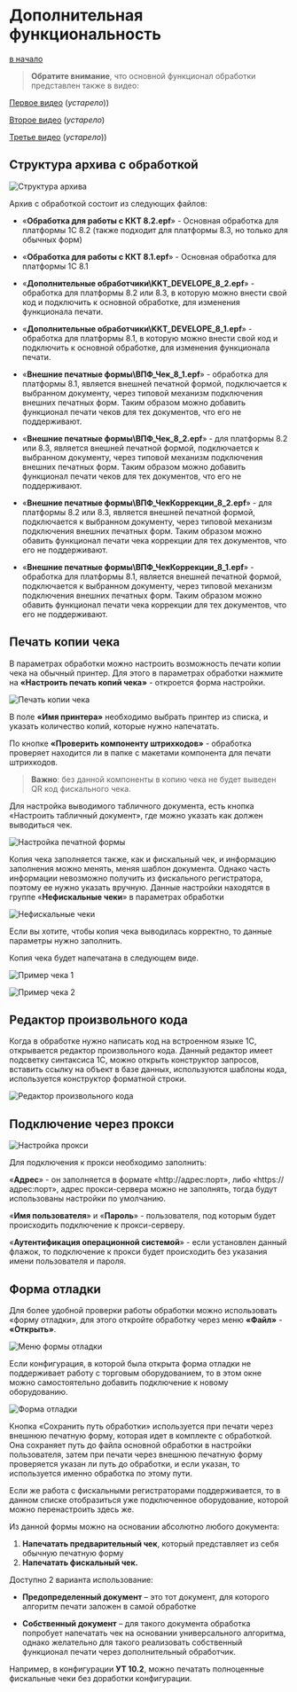 # Дополнительная функциональность #

[в начало](README.md#навигация)

>**Обратите внимание**, что основной функционал обработки представлен также в видео:

[Первое видео](https://www.youtube.com/watch?v=uVJSKu6wHXE) (_устарело_))

[Второе видео](https://www.youtube.com/watch?v=T3Qr9CJBb48) (_устарело_)

[Третье видео](https://www.youtube.com/watch?v=ZOXDoqp12sk) (_устарело_))

## Структура архива с обработкой ##

![Структура архива](media/e50c0907b64ff132867b70cf23b93fdc.png)

Архив с обработкой состоит из следующих файлов:

- «**Обработка для работы с ККТ 8.2.epf**» - Основная обработка для платформы 1С 8.2 (также подходит для платформы 8.3, но только для обычных форм)

- «**Обработка для работы с ККТ 8.1.epf**» - Основная обработка для платформы 1С 8.1

- «**Дополнительные обработчики\\KKT_DEVELOPE_8_2.epf**» - обработка для платформы 8.2 или 8.3, в которую можно внести свой код и подключить к основной обработке, для изменения функционала печати.

- «**Дополнительные обработчики\\KKT_DEVELOPE_8_1.epf**» - обработка для платформы 8.1, в которую можно внести свой код и подключить к основной обработке, для изменения функционала печати.

- «**Внешние печатные формы\\ВПФ_Чек_8_1.epf**» - обработка для платформы 8.1, является внешней печатной формой, подключается к выбранном документу, через типовой механизм подключения внешних печатных форм. Таким образом можно  добавить функционал печати чеков для тех документов, что его не поддерживают.

- «**Внешние печатные формы\\ВПФ_Чек_8_2.epf**» - для платформы 8.2 или 8.3, является внешней печатной формой, подключается к выбранном документу, через типовой механизм подключения внешних печатных форм. Таким образом можно добавить функционал печати чеков для тех документов, что его не поддерживают.

- «**Внешние печатные формы\\ВПФ_ЧекКоррекции_8_2.epf**» - для платформы 8.2 или 8.3, является внешней печатной формой, подключается к выбранном документу, через типовой механизм подключения внешних печатных форм. Таким образом можно обавить функционал печати чека коррекции для тех документов, что его не поддерживают.

- «**Внешние печатные формы\\ВПФ_ЧекКоррекции_8_1.epf**» - обработка для платформы 8.1, является внешней печатной формой, подключается к выбранном документу, через типовой механизм подключения внешних печатных форм. Таким образом можно обавить функционал печати чека коррекции для тех документов, что его не поддерживают.

## Печать копии чека ##

В параметрах обработки можно настроить возможность печати копии чека на обычный принтер. Для этого в параметрах обработки нажмите на **«Настроить печать копий чека»** - откроется форма настройки.

![Печать копии чека](media/85c0535ea9885a4f5c406ff54a59bf68.png)

В поле **«Имя принтера»** необходимо выбрать принтер из списка, и указать количество копий, которые нужно напечатать.

По кнопке **«Проверить компоненту штрихкодов»** - обработка проверяет находится ли в папке с макетами компонента для печати штрихкодов.
> **Важно**: без данной компоненты в копию чека не будет выведен QR код фискального чека.

Для настройка выводимого табличного документа, есть кнопка «Настроить табличный документ», где можно указать как должен выводиться чек.

![Настройка печатной формы](media/a5cf5ca2af0ba83a9200ce5f9df9a701.png)

Копия чека заполняется также, как и фискальный чек, и информацию заполнения можно менять, меняя шаблон документа. Однако часть информации невозможно получить из фискального регистратора, поэтому ее нужно указать вручную. Данные настройки находятся в группе «**Нефискальные чеки**» в параметрах обработки

![Нефискальные чеки](media/e9124ad482e65c03dd60974058f24c64.png)

Если вы хотите, чтобы копия чека выводилась корректно, то данные параметры нужно заполнить.

Копия чека будет напечатана в следующем виде.

![Пример чека 1](media/65d40f967a3c131d111c2bd28ed85b70.jpg)

![Пример чека 2](media/7f277e0724ce8de5c6b3763fe7788931.jpg)

## Редактор произвольного кода ##

Когда в обработке нужно написать код на встроенном языке 1С, открывается редактор произвольного кода. Данный редактор имеет подсветку синтаксиса 1С, можно открыть конструктор запросов, вставить ссылку на объект в базе данных, используются шаблоны кода, используется конструктор форматной строки.

![Редактор произвольного кода](media/5c4b20ad3069e1f0020b8591181922b7.jpg)

## Подключение через прокси ##

![Настройка прокси](media/6dc6c759d35c2fba305e80a530420ac5.png)

Для подключения к прокси необходимо заполнить:

«**Адрес**» - он заполняется в формате «http://адрес:порт», либо «https://адрес:порт», адрес прокси-сервера можно не заполнять, тогда будут использованы настройки по умолчанию.

«**Имя пользователя**» и «**Пароль**» - пользователя, под которым будет происходить подключение к прокси-серверу.

«**Аутентификация операционной системой**» - если установлен данный флажок, то подключение к прокси будет происходить без указания имени пользователя и пароля.

## Форма отладки ##

Для более удобной проверки работы обработки можно использовать «форму отладки», для этого откройте обработку через меню **«Файл»** - **«Открыть»**.

![Меню формы отладки](media/3c1b15272f1a73f0e2a998a1f5128c26.png)

Если конфигурация, в которой была открыта форма отладки не поддерживает работу с торговым оборудованием, то в этом окне можно самостоятельно добавить подключение к новому оборудованию.

![Форма отладки](media/6282ed2ce6a09e2943592547d2006975.png)

Кнопка «Сохранить путь обработки» используется при печати через внешнюю печатную форму, которая идет в комплекте с обработкой. Она сохраняет путь до файла основной обработки в настройки пользователя, затем при печати через внешнюю
печатную форму проверяется указан ли путь до обработки, и если указан, то используется именно обработка по этому пути.

Если же работа с фискальными регистраторами поддерживается, то в данном списке отобразиться уже подключенное оборудование, которой можно перенастроить здесь же.

Из данной формы можно на основании абсолютно любого документа:

1. **Напечатать предварительный чек**, который представляет из себя обычную печатную форму
1. **Напечатать фискальный чек.**

Доступно 2 варианта использование:

- **Предопределенный документ** – это тот документ, для которого алгоритм печати заложен в самой обработке

- **Собственный документ** – для такого документа обработка попробует напечатать чек на основании универсального алгоритма, однако желательно для такого реализовать собственный функционал печати через дополнительный обработчик.

Например, в конфигурации **УТ 10.2**, можно печатать полноценные фискальные чеки без доработки конфигурации.
